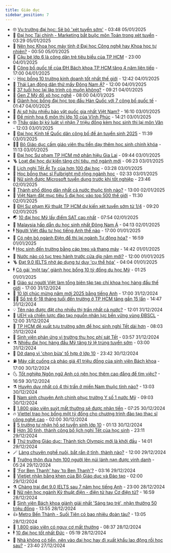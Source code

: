 ```yaml
---
title: Giáo dục
sidebar_position: 7
---
```


<!-- vnexpress-giao-duc:START -->
- 🤓 [Vụ trưởng đại học: Sẽ bỏ &#39;xét tuyển sớm&#39;](https://vnexpress.net/vu-truong-dai-hoc-se-bo-xet-tuyen-som-4835686.html) - 03:48 05/01/2025
- 🦆 [Đại học Tài chính - Marketing bắt buộc môn Toán trong xét tuyển](https://vnexpress.net/dai-hoc-tai-chinh-marketing-bat-buoc-mon-toan-trong-xet-tuyen-4835665.html) - 03:29 05/01/2025
- 🦩 [Nên học Khoa học máy tính ở Đại học Công nghệ hay Khoa học tự nhiên?](https://vnexpress.net/nen-hoc-khoa-hoc-may-tinh-o-dai-hoc-cong-nghe-hay-khoa-hoc-tu-nhien-4835487.html) - 00:50 05/01/2025
- 🌮 [Cậu bé lớp 6 là công dân trẻ tiêu biểu của TP HCM](https://vnexpress.net/cau-be-lop-6-la-cong-dan-tre-tieu-bieu-cua-tp-hcm-4835533.html) - 23:00 04/01/2025
- 🔭 [Công bố quốc tế của ĐH Bách khoa TP HCM tăng 4 năm liên tiếp](https://vnexpress.net/cong-bo-quoc-te-cua-dh-bach-khoa-tp-hcm-tang-4-nam-lien-tiep-4833706.html) - 17:00 04/01/2025
- 💡 [Học bổng 10 trường kinh doanh tốt nhất thế giới](https://vnexpress.net/hoc-bong-10-truong-kinh-doanh-tot-nhat-the-gioi-4835350.html) - 12:42 04/01/2025
- 🥰 [Thái Lan đông dân thứ mấy Đông Nam Á?](https://vnexpress.net/thai-lan-dong-dan-thu-may-dong-nam-a-4835493.html) - 12:00 04/01/2025
- 🐲 [37 tuổi học lại lập trình có muộn không?](https://vnexpress.net/37-tuoi-hoc-lai-lap-trinh-co-muon-khong-4835489.html) - 09:21 04/01/2025
- 🦒 [Gen Z Mỹ đổ xô học nghề](https://vnexpress.net/gen-z-my-do-xo-hoc-nghe-4835078.html) - 08:00 04/01/2025
- 🦆 [Giành học bổng đại học top đầu Hàn Quốc với 7 công bố quốc tế](https://vnexpress.net/gianh-hoc-bong-dai-hoc-top-dau-han-quoc-voi-7-cong-bo-quoc-te-4834820.html) - 01:47 04/01/2025
- 🧰 [Ai sở hữu nhiều bảo vật quốc gia nhất Việt Nam?](https://vnexpress.net/ai-so-huu-nhieu-bao-vat-quoc-gia-nhat-viet-nam-4835253.html) - 16:10 03/01/2025
- 🐘 [Đề minh họa 6 môn thi lớp 10 của Vĩnh Phúc](https://vnexpress.net/de-minh-hoa-6-mon-thi-lop-10-cua-vinh-phuc-4835258.html) - 14:21 03/01/2025
- 🤓 [Thầy giáo bị kỷ luật vì nhận 7 triệu đồng kèm học sinh thi lại môn Văn](https://vnexpress.net/thay-giao-bi-ky-luat-vi-nhan-7-trieu-dong-kem-hoc-sinh-thi-lai-mon-van-4835305.html) - 12:03 03/01/2025
- 🧰 [Đại học Kinh tế Quốc dân công bố đề án tuyển sinh 2025](https://vnexpress.net/dai-hoc-kinh-te-quoc-dan-cong-bo-de-an-tuyen-sinh-2025-4835297.html) - 11:39 03/01/2025
- 🧑‍💻 [Bộ Giáo dục cấm giáo viên thu tiền dạy thêm học sinh chính khóa](https://vnexpress.net/bo-giao-duc-cam-giao-vien-thu-tien-day-them-hoc-sinh-chinh-khoa-4835278.html) - 11:13 03/01/2025
- 🫶 [Đại học Sư phạm TP HCM mở phân hiệu Gia Lai](https://vnexpress.net/dai-hoc-su-pham-tp-hcm-mo-phan-hieu-gia-lai-4835242.html) - 09:44 03/01/2025
- 🪜 [Loạt đại học dự kiến tăng chỉ tiêu, mở ngành mới](https://vnexpress.net/loat-dai-hoc-du-kien-tang-chi-tieu-mo-nganh-moi-4835070.html) - 06:23 03/01/2025
- 🎊 [Lịch nghỉ Tết Ất Tỵ của hơn 100 đại học](https://vnexpress.net/lich-nghi-tet-at-ty-cua-hon-100-dai-hoc-4834878.html) - 03:28 03/01/2025
- 🧐 [Học bổng thạc sĩ Fulbright mở rộng ngành học](https://vnexpress.net/hoc-bong-thac-si-fulbright-mo-rong-nganh-hoc-4834836.html) - 02:33 03/01/2025
- 🌈 [Nữ sinh được Microsoft tuyển dụng trước khi tốt nghiệp](https://vnexpress.net/nu-sinh-duoc-microsoft-tuyen-dung-truoc-khi-tot-nghiep-4834898.html) - 23:46 02/01/2025
- 🥰 [Thành phố đông dân nhất cả nước thuộc tỉnh nào?](https://vnexpress.net/thanh-pho-dong-dan-nhat-ca-nuoc-thuoc-tinh-nao-4834892.html) - 13:00 02/01/2025
- 🎡 [Việt Nam đặt mục tiêu 5 đại học vào top 500 thế giới](https://vnexpress.net/viet-nam-dat-muc-tieu-5-dai-hoc-vao-top-500-the-gioi-4834865.html) - 11:30 02/01/2025
- 🎊 [ĐH Sư phạm Kỹ thuật TP HCM dự kiến xét tuyển sớm từ 1/4](https://vnexpress.net/dh-su-pham-ky-thuat-tp-hcm-du-kien-xet-tuyen-som-tu-1-4-4834697.html) - 09:20 02/01/2025
- 🌏 [10 đại học Mỹ lấy điểm SAT cao nhất](https://vnexpress.net/10-dai-hoc-my-lay-diem-sat-cao-nhat-4834629.html) - 07:54 02/01/2025
- 🥸 [Malaysia hấp dẫn du học sinh nhất Đông Nam Á](https://vnexpress.net/malaysia-hap-dan-du-hoc-sinh-nhat-dong-nam-a-4831834.html) - 04:13 02/01/2025
- 🕴 [Người Việt đầu tư học tiếng Anh thế nào](https://vnexpress.net/nguoi-viet-dau-tu-hoc-tieng-anh-the-nao-4796385.html) - 17:00 01/01/2025
- 💂 [Có nên bỏ ngành Điện để thi lại ngành Tự động hóa?](https://vnexpress.net/co-nen-bo-nganh-dien-de-thi-lai-nganh-tu-dong-hoa-4834287.html) - 16:59 01/01/2025
- 🕴 [Học sinh đến trường bằng cáp treo và thang máy](https://vnexpress.net/hoc-sinh-den-truong-bang-cap-treo-va-thang-may-4834492.html) - 14:42 01/01/2025
- 🌋 [Nước nào có tục treo hành trước cửa dịp năm mới?](https://vnexpress.net/nuoc-nao-co-tuc-treo-hanh-truoc-cua-dip-nam-moi-4834301.html) - 12:00 01/01/2025
- 🪜 [Đạt 9.0 IELTS nhờ áp dụng tư duy &#39;cụ thể hóa&#39;](https://vnexpress.net/dat-9-0-ielts-nho-ap-dung-tu-duy-cu-the-hoa-4833482.html) - 04:04 01/01/2025
- 🕴 [Cô gái &#39;một tay&#39; giành học bổng 10 tỷ đồng du học Mỹ](https://vnexpress.net/co-gai-mot-tay-gianh-hoc-bong-10-ty-dong-du-hoc-my-4833830.html) - 01:25 01/01/2025
- 🎃 [Giáo sư người Việt làm tổng biên tập tạp chí khoa học hàng đầu thế giới](https://vnexpress.net/giao-su-nguoi-viet-lam-tong-bien-tap-tap-chi-khoa-hoc-hang-dau-the-gioi-4834207.html) - 17:00 31/12/2024
- 🦏 [10 lời chúc mừng năm mới 2025 bằng tiếng Anh](https://vnexpress.net/10-loi-chuc-mung-nam-moi-2025-bang-tieng-anh-4834299.html) - 17:00 31/12/2024
- 🧑‍🏫 [Số trẻ 6-18 tháng tuổi đến trường ở TP HCM tăng gần 15 lần](https://vnexpress.net/so-tre-6-18-thang-tuoi-den-truong-o-tp-hcm-tang-gan-15-lan-4834131.html) - 14:47 31/12/2024
- 💡 [Tên nào được đặt cho nhiều thị trấn nhất cả nước?](https://vnexpress.net/ten-nao-duoc-dat-cho-nhieu-thi-tran-nhat-ca-nuoc-4833831.html) - 12:01 31/12/2024
- 🐎 [UEH và chiến lược đào tạo nguồn nhân lực bền vững vùng ĐBSCL](https://vnexpress.net/ueh-va-chien-luoc-dao-tao-nguon-nhan-luc-ben-vung-vung-dbscl-4834227.html) - 12:00 31/12/2024
- 🧰 [TP HCM đề xuất tựu trường sớm để học sinh nghỉ Tết dài hơn](https://vnexpress.net/tp-hcm-de-xuat-tuu-truong-som-de-hoc-sinh-nghi-tet-dai-hon-4833833.html) - 08:03 31/12/2024
- 🙉 [Sinh viên phản ứng vì trường thu học phí sát Tết](https://vnexpress.net/sinh-vien-phan-ung-vi-truong-thu-hoc-phi-sat-tet-4833930.html) - 03:57 31/12/2024
- ⚗️ [Nhiều đại học hàng đầu Mỹ tăng tỷ lệ trúng tuyển sớm](https://vnexpress.net/nhieu-dai-hoc-hang-dau-my-tang-ty-le-trung-tuyen-som-4831153.html) - 03:00 31/12/2024
- 🌝 [Dở dang vì &#39;chọn bừa&#39; tổ hợp ở lớp 10](https://vnexpress.net/do-dang-vi-chon-bua-to-hop-o-lop-10-4833574.html) - 23:42 30/12/2024
- ⛽️ [Máy cắt cuống cà pháo giá 41 triệu đồng của sinh viên Bách khoa](https://vnexpress.net/may-cat-cuong-ca-phao-gia-41-trieu-dong-cua-sinh-vien-bach-khoa-4833511.html) - 17:00 30/12/2024
- 🌜 [Tốt nghiệp Ngôn ngữ Anh có nên học thêm cao đẳng để tìm việc?](https://vnexpress.net/tot-nghiep-ngon-ngu-anh-co-nen-hoc-them-cao-dang-de-tim-viec-4833155.html) - 16:59 30/12/2024
- ⚗️ [Huyện duy nhất có 4 thị trấn ở miền Nam thuộc tỉnh nào?](https://vnexpress.net/huyen-duy-nhat-co-4-thi-tran-o-mien-nam-thuoc-tinh-nao-4833763.html) - 13:03 30/12/2024
- 🧰 [Nam sinh chuyên Anh chinh phục trường Y số 1 nước Mỹ](https://vnexpress.net/nam-sinh-chuyen-anh-chinh-phuc-truong-y-so-1-nuoc-my-4833057.html) - 09:03 30/12/2024
- 🤗 [1.800 giáo viên suýt mất thưởng sẽ được nhận tiền](https://vnexpress.net/1-800-giao-vien-suyt-mat-thuong-se-duoc-nhan-tien-4833620.html) - 07:25 30/12/2024
- 🔥 [Viettel trao học bổng một tỷ đồng cho chương trình đào tạo thạc sĩ công nghệ cao](https://vnexpress.net/viettel-trao-hoc-bong-mot-ty-dong-cho-chuong-trinh-dao-tao-thac-si-cong-nghe-cao-4832534.html) - 02:00 30/12/2024
- 💪 [5 trường tư nhận hồ sơ tuyển sinh lớp 10](https://vnexpress.net/5-truong-tu-nhan-ho-so-tuyen-sinh-lop-10-4833258.html) - 01:13 30/12/2024
- 💂 [Hơn 30 tỉnh, thành công bố lịch nghỉ Tết của học sinh](https://vnexpress.net/hon-30-tinh-thanh-cong-bo-lich-nghi-tet-cua-hoc-sinh-4832376.html) - 23:11 29/12/2024
- 🌮 [Thứ trưởng Giáo dục: Thành tích Olympic mới là khởi đầu](https://vnexpress.net/thu-truong-giao-duc-thanh-tich-olympic-moi-la-khoi-dau-4833333.html) - 14:01 29/12/2024
- 🪄 [Làng chuyên nghề nuôi, bắt rắn ở tỉnh, thành nào?](https://vnexpress.net/lang-chuyen-nghe-nuoi-bat-ran-o-tinh-thanh-nao-4833200.html) - 12:00 29/12/2024
- 🎡 [Trưởng thôn đưa hơn 100 người lên núi lánh nạn được vinh danh](https://vnexpress.net/truong-thon-dua-hon-100-nguoi-len-nui-lanh-nan-duoc-vinh-danh-4833160.html) - 05:24 29/12/2024
- 🌈 [&#39;For Ben Thanh&#39; hay &#39;to Ben Thanh&#39;?](https://vnexpress.net/for-ben-thanh-hay-to-ben-thanh-4833210.html) - 03:16 29/12/2024
- 🎊 [Vietjet nhận bằng khen của Bộ Giáo dục và Đào tạo](https://vnexpress.net/vietjet-nhan-bang-khen-cua-bo-giao-duc-va-dao-tao-4833252.html) - 02:00 29/12/2024
- ⚗️ [Chàng trai đạt 9.0 IELTS sau 7 năm học tiếng Anh](https://vnexpress.net/chang-trai-dat-9-0-ielts-sau-7-nam-hoc-tieng-anh-4832872.html) - 23:00 28/12/2024
- 🌁 [Nữ nên học ngành Kỹ thuật điện - điện tử hay Cơ điện tử?](https://vnexpress.net/nu-nen-hoc-nganh-ky-thuat-dien-dien-tu-hay-co-dien-tu-4831471.html) - 16:59 28/12/2024
- 🦏 [Sinh viên Bách khoa giành giải nhất &#39;Sáng tạo trẻ&#39;, nhận thưởng 50 triệu đồng](https://vnexpress.net/sinh-vien-bach-khoa-gianh-giai-nhat-sang-tao-tre-nhan-thuong-50-trieu-dong-4833117.html) - 13:55 28/12/2024
- 👍 [Metro Bến Thành - Suối Tiên có bao nhiêu đoàn tàu?](https://vnexpress.net/metro-ben-thanh-suoi-tien-co-bao-nhieu-doan-tau-4832943.html) - 13:05 28/12/2024
- 🌈 [1.800 giáo viên có nguy cơ mất thưởng](https://vnexpress.net/1-800-giao-vien-co-nguy-co-mat-thuong-4833004.html) - 08:37 28/12/2024
- 🕴 [10 đại học tốt nhất Đức](https://vnexpress.net/10-dai-hoc-tot-nhat-duc-4832855.html) - 05:19 28/12/2024
- 🧰 [Nhà không có tiền, nên vào đại học hay đi xuất khẩu lao động rồi học sau?](https://vnexpress.net/nha-khong-co-tien-nen-vao-dai-hoc-hay-di-xuat-khau-lao-dong-roi-hoc-sau-4831761.html) - 23:40 27/12/2024<!-- vnexpress-giao-duc:END -->
